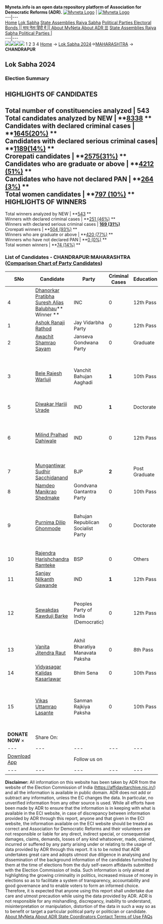 **Myneta.info is an open data repository platform of Association for Democratic Reforms (ADR).**
[![Myneta Logo](https://www.myneta.info/lib/img/myneta-logo.png)](https://www.myneta.info/) | [![Myneta Logo](https://www.myneta.info/lib/img/adr-logo.png)](https://adrindia.org)  
---|---  
[Home](https://www.myneta.info/) [Lok Sabha](https://www.myneta.info/#ls "Lok Sabha") [ State Assemblies ](https://www.myneta.info/#sa "State Assemblies") [Rajya Sabha](https://www.myneta.info/#rs "Rajya Sabha") [Political Parties ](https://www.myneta.info/party "Political Parties") [ Electoral Bonds ](https://www.myneta.info/electoral_bonds "Electoral Bonds") [ || माय नेता हिंदी में || ](https://translate.google.co.in/translate?prev=hp&hl=en&js=y&u=www.myneta.info&sl=en&tl=hi&history_state0=) [ About MyNeta ](https://adrindia.org/content/about-myneta) [ About ADR ](https://adrindia.org/about-adr/who-we-are) [☰](javascript:void\(0\))
[ State Assemblies ](https://www.myneta.info/#sa "State Assemblies") [ Rajya Sabha ](https://www.myneta.info/#rs "Rajya Sabha") [ Political Parties ](https://www.myneta.info/party "Political Parties")
|   
---|---  
![](https://www.myneta.info/lib/img/banner/banner-1.png)![](https://www.myneta.info/lib/img/banner/banner-2.png)![](https://www.myneta.info/lib/img/banner/banner-3.png)![](https://www.myneta.info/lib/img/banner/banner-4.png)
1  2  3  4 
[Home](https://www.myneta.info/) → [Lok Sabha 2024](https://www.myneta.info/LokSabha2024/)→[MAHARASHTRA](https://www.myneta.info/LokSabha2024/index.php?action=show_constituencies&state_id=21) → **CHANDRAPUR**
### 
## Lok Sabha 2024
###  Election Summary 
HIGHLIGHTS OF CANDIDATES  
---  
Total number of constituencies analyzed |  543   
Total candidates analyzed by NEW | **[8338](https://www.myneta.info/LokSabha2024/index.php?action=summary&subAction=candidates_analyzed&sort=candidate#summary) **  
Candidates with declared criminal cases | **[1645(20%)](https://www.myneta.info/LokSabha2024/index.php?action=summary&subAction=crime&sort=candidate#summary) **  
Candidates with declared serious criminal cases| **[1189(14%)](https://www.myneta.info/LokSabha2024/index.php?action=summary&subAction=serious_crime&sort=candidate#summary) **  
Crorepati candidates | **[2575(31%)](https://www.myneta.info/LokSabha2024/index.php?action=summary&subAction=crorepati&sort=candidate#summary) **  
Candidates who are graduate or above | **[4212 (51%)](https://www.myneta.info/LokSabha2024/index.php?action=summary&subAction=education&sort=candidate#summary) **  
Candidates who have not declared PAN | **[264 (3%)](https://www.myneta.info/LokSabha2024/index.php?action=summary&subAction=without_pan&sort=candidate#summary) **  
Total women candidates | **[797 (10%)](https://www.myneta.info/LokSabha2024/index.php?action=summary&subAction=women_candidate&sort=candidate#summary) **  
HIGHLIGHTS OF WINNERS  
---  
Total winners analyzed by NEW | **[543](https://www.myneta.info/LokSabha2024/index.php?action=summary&subAction=winner_analyzed&sort=candidate#summary) **  
Winners with declared criminal cases | **[251 (46%)](https://www.myneta.info/LokSabha2024/index.php?action=summary&subAction=winner_crime&sort=candidate#summary) **  
Winners with declared serious criminal cases | **[169 (31%)](https://www.myneta.info/LokSabha2024/index.php?action=summary&subAction=winner_serious_crime&sort=candidate#summary)**  
Crorepati winners | **[504 (93%)](https://www.myneta.info/LokSabha2024/index.php?action=summary&subAction=winner_crorepati&sort=candidate#summary) **  
Winners who are graduate or above | **[420 (77%)](https://www.myneta.info/LokSabha2024/index.php?action=summary&subAction=winner_education&sort=candidate#summary) **  
Winners who have not declared PAN | **[0 (0%)](https://www.myneta.info/LokSabha2024/index.php?action=summary&subAction=winner_without_pan&sort=candidate#summary) **  
Total women winners | **[74 (14%)](https://www.myneta.info/LokSabha2024/index.php?action=summary&subAction=winner_women&sort=candidate#summary) **  
### List of Candidates - CHANDRAPUR:MAHARASHTRA ([Comparison Chart of Party Candidates](https://www.myneta.info/LokSabha2024/comparisonchart.php?constituency_id=263))
SNo | Candidate| Party| Criminal Cases| Education| Age| Total Assets| Liabilities  
---|---|---|---|---|---|---|---  
4  | [Dhanorkar Pratibha Suresh Alias Balubhau](https://www.myneta.info/LokSabha2024/candidate.php?candidate_id=300)** Winner ** | INC | 0 | 12th Pass| 38 | Rs 80,37,22,094 ~ 80 Crore+ | Rs 55,23,86,611 ~ 55 Crore+  
1  | [Ashok Ranaji Rathod](https://www.myneta.info/LokSabha2024/candidate.php?candidate_id=301) | Jay Vidarbha Party | 0 | 12th Pass| 62 | Rs 2,70,12,522 ~ 2 Crore+ | Rs 15,00,000 ~ 15 Lacs+  
2  | [Awachit Shamrao Sayam](https://www.myneta.info/LokSabha2024/candidate.php?candidate_id=306) | Janseva Gondwana Party | 0 | Graduate| 63 | Rs 8,32,96,294 ~ 8 Crore+ | Rs 32,52,014 ~ 32 Lacs+  
3  | [Bele Rajesh Warluji](https://www.myneta.info/LokSabha2024/candidate.php?candidate_id=515) | Vanchit Bahujan Aaghadi | **1** | 10th Pass| 42 | ![](https://myneta.info/image_v2.php?myneta_folder=LokSabha2024&candidate_id=515&col=ta) | ![](https://myneta.info/image_v2.php?myneta_folder=LokSabha2024&candidate_id=515&col=lia)  
5  | [Diwakar Hariji Urade](https://www.myneta.info/LokSabha2024/candidate.php?candidate_id=507) | IND | **1** | Doctorate| 55 | Rs 73,29,897 ~ 73 Lacs+ | Rs 46,00,000 ~ 46 Lacs+  
6  | [Milind Pralhad Dahiwale](https://www.myneta.info/LokSabha2024/candidate.php?candidate_id=516) | IND | 0 | 12th Pass| 44 | ![](https://myneta.info/image_v2.php?myneta_folder=LokSabha2024&candidate_id=516&col=ta) | ![](https://myneta.info/image_v2.php?myneta_folder=LokSabha2024&candidate_id=516&col=lia)  
7  | [Mungantiwar Sudhir Sacchidanand](https://www.myneta.info/LokSabha2024/candidate.php?candidate_id=304) | BJP | **2** | Post Graduate| 61 | Rs 17,65,64,907 ~ 17 Crore+ | Rs 5,41,95,388 ~ 5 Crore+  
8  | [Namdeo Manikrao Shedmake](https://www.myneta.info/LokSabha2024/candidate.php?candidate_id=511) | Gondvana Gantantra Party | 0 | 10th Pass| 56 | Rs 8,98,000 ~ 8 Lacs+ | Rs 8,24,000 ~ 8 Lacs+  
9  | [Purnima Dilip Ghonmode](https://www.myneta.info/LokSabha2024/candidate.php?candidate_id=1722) | Bahujan Republican Socialist Party | 0 | Doctorate| 47 | ![](https://myneta.info/image_v2.php?myneta_folder=LokSabha2024&candidate_id=1722&col=ta) | ![](https://myneta.info/image_v2.php?myneta_folder=LokSabha2024&candidate_id=1722&col=lia)  
10  | [Rajendra Harishchandra Ramteke](https://www.myneta.info/LokSabha2024/candidate.php?candidate_id=512) | BSP | 0 | Others| 47 | Rs 2,77,808 ~ 2 Lacs+ | Rs 0 ~   
11  | [Sanjay Nilkanth Gawande](https://www.myneta.info/LokSabha2024/candidate.php?candidate_id=508) | IND | **1** | 12th Pass| 60 | Rs 5,80,000 ~ 5 Lacs+ | Rs 0 ~   
12  | [Sewakdas Kawduji Barke](https://www.myneta.info/LokSabha2024/candidate.php?candidate_id=514) | Peoples Party of India (Democratic) | 0 | 12th Pass| 56 | ![](https://myneta.info/image_v2.php?myneta_folder=LokSabha2024&candidate_id=514&col=ta) | ![](https://myneta.info/image_v2.php?myneta_folder=LokSabha2024&candidate_id=514&col=lia)  
13  | [Vanita Jitendra Raut](https://www.myneta.info/LokSabha2024/candidate.php?candidate_id=510) | Akhil Bharatiya Manavata Paksha | 0 | 8th Pass| 42 | Rs 2,08,131 ~ 2 Lacs+ | Rs 17,932 ~ 17 Thou+  
14  | [Vidyasagar Kalidas Kasarlawar](https://www.myneta.info/LokSabha2024/candidate.php?candidate_id=513) | Bhim Sena | 0 | 10th Pass| 69 | Rs 23,00,000 ~ 23 Lacs+ | Rs 0 ~   
15  | [Vikas Uttamrao Lasante](https://www.myneta.info/LokSabha2024/candidate.php?candidate_id=509) | Sanman Rajkiya Paksha | 0 | 10th Pass| 39 | ![](https://myneta.info/image_v2.php?myneta_folder=LokSabha2024&candidate_id=509&col=ta) | ![](https://myneta.info/image_v2.php?myneta_folder=LokSabha2024&candidate_id=509&col=lia)  
|  **DONATE NOW** × |  Share On:  | [](https://api.whatsapp.com/send?text=https%3A%2F%2Fmyneta.info%2Fpunjab2022%2Findex.php%3Faction%3Dshow_constituencies%26state_id%3D19) | [](https://www.facebook.com/sharer/sharer.php?u=https%3A%2F%2Fmyneta.info%2Fpunjab2022%2Findex.php%3Faction%3Dshow_constituencies%26state_id%3D19) | [](https://twitter.com/share?url=https%3A%2F%2Fmyneta.info%2Fpunjab2022%2Findex.php%3Faction%3Dshow_constituencies%26state_id%3D19)  
---|---|---|---|---  
| [ Download App ](https://play.google.com/store/apps/details?id=com.webrosoft.myneta1&pcampaignid=pcampaignidMKT-Other-global-all-co-prtnr-py-PartBadge-Mar2515-1) | [](https://play.google.com/store/apps/details?id=com.webrosoft.myneta1&pcampaignid=pcampaignidMKT-Other-global-all-co-prtnr-py-PartBadge-Mar2515-1) |  Follow us on  | [](https://www.facebook.com/adrindia.org/) | [](https://twitter.com/adrspeaks) | [](https://groups.google.com/g/national-election-watch?hl=en&pli=1) | [](https://www.instagram.com/adrspeaks/) | [](https://www.youtube.com/user/adrspeaks) | [](https://sharechat.com/profile/adrspeaks)  
---|---|---|---|---|---|---|---|---  
**Disclaimer:** All information on this website has been taken by ADR from the website of the Election Commission of India (https://affidavitarchive.nic.in/) and all the information is available in public domain. ADR does not add or subtract any information, unless the EC changes the data. In particular, no unverified information from any other source is used. While all efforts have been made by ADR to ensure that the information is in keeping with what is available in the ECI website, in case of discrepancy between information provided by ADR through this report, anyone and that given in the ECI website, the information available on the ECI website should be treated as correct and Association for Democratic Reforms and their volunteers are not responsible or liable for any direct, indirect special, or consequential damages, claims, demands, losses of any kind whatsoever, made, claimed, incurred or suffered by any party arising under or relating to the usage of data provided by ADR through this report. It is to be noted that ADR undertakes great care and adopts utmost due diligence in analysing and dissemination of the background information of the candidates furnished by them at the time of elections from the duly self-sworn affidavits submitted with the Election Commission of India. Such information is only aimed at highlighting the growing criminality in politics, increased misuse of money in elections so as to facilitate a system of transparency, accountability and good governance and to enable voters to form an informed choice. Therefore, it is expected that anyone using this report shall undertake due care and utmost precaution while using the data provided by ADR. ADR is not responsible for any mishandling, discrepancy, inability to understand, misinterpretation or manipulation, distortion of the data in such a way so as to benefit or target a particular political party or politician or candidate. 
[ About MyNeta ](https://adrindia.org/content/about-myneta) [ About ADR ](https://adrindia.org/about-adr/who-we-are) [ State Coordinators ](https://adrindia.org/about-adr/state-coordinators) [ Contact ](https://adrindia.org/contact-us) [ Terms of Use ](https://adrindia.org/content/adr-terms-use) [ FAQs ](https://adrindia.org/content/faqs)
